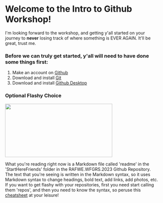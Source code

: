 # Welcome to the Intro to Github Workshop! 

I'm looking forward to the workshop, and getting y'all started on your journey to **never** losing track of where something is EVER AGAIN. It'll be great, trust me. 

### Before we can truly get started, y'all will need to have done some things first:
1. Make an account on [Github](https://www.github.com)
2. Download and install [Git](https://www.git-scm.com/book/en/v2/Getting-Started-Installing-Git)
3. Download and install [Github Desktop](https://desktop.github.com)

### Optional Flashy Choice 

<img src="https://github.com/rhyacotritonriot/RAFWE.WFGRS.2023/blob/main/image.files/tengen.jpg" width = "350" height = "175">

What you're reading right now is a Markdown file called 'readme' in the 'StartHereFriends' folder in the RAFWE.WFGRS.2023 Github Repository. 
The text that you're seeing is written in the Markdown syntax, so it uses Markdown syntax to change headings, bold text, add links, add photos, etc.
If you want to get flashy with your repositories, first you need start calling them 'repos', and then you need to know the syntax, so peruse this [cheatsheet](https://www.markdownguide.org/cheat-sheet) at your leisure!

